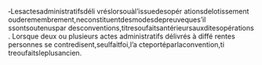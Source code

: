 ‐Lesactesadministratifsdéli vréslorsouàl’issuedesopér ationsdelotissement ouderemembrement,neconstituentdesmodesdepreuveques’il ssontsoutenuspar desconventions,titresoufaitsantérieursauxditesopérations .
Lorsque deux ou plusieurs actes administratifs délivrés à diffé rentes personnes se contredisent,seulfaitfoi,l’a cteportéparlaconvention,ti treoufaitsleplusancien.